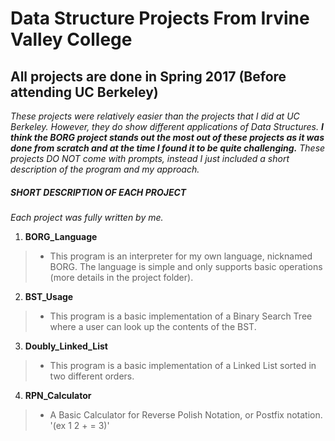 # Data Structure Projects From Irvine Valley College

All projects are done in Spring 2017 (Before attending UC Berkeley)
-------------

*These projects were relatively easier than the projects that I did at UC Berkeley. However, they do show different applications of Data Structures. **I think the BORG project stands out the most out of these projects as it was done from scratch and at the time I found it to be quite challenging.** These projects DO NOT come with prompts, instead I just included a short description of the program and my approach.*

##### SHORT DESCRIPTION OF EACH PROJECT  #####
*Each project was fully written by me.*

1) **BORG_Language**
>- This program is an interpreter for my own language, nicknamed BORG. The language is simple and only supports basic operations (more details in the project folder).

2) **BST_Usage**
>- This program is a basic implementation of a Binary Search Tree where a user can look up the contents of the BST. 

3) **Doubly_Linked_List**
>- This program is a basic implementation of a Linked List sorted in two different orders.

4) **RPN_Calculator**
>- A Basic Calculator for Reverse Polish Notation, or Postfix notation. '(ex 1 2 + = 3)'

